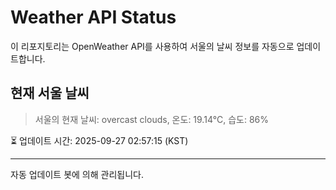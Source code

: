 
# Weather API Status

이 리포지토리는 OpenWeather API를 사용하여 서울의 날씨 정보를 자동으로 업데이트합니다.

## 현재 서울 날씨
> 서울의 현재 날씨: overcast clouds, 온도: 19.14°C, 습도: 86%

⏳ 업데이트 시간: 2025-09-27 02:57:15 (KST)

---
자동 업데이트 봇에 의해 관리됩니다.
